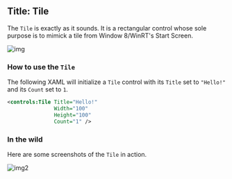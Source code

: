 Title: Tile
---

The `Tile` is exactly as it sounds. It is a rectangular control whose sole purpose is to mimick a tile from Window 8/WinRT's Start Screen.

![img](https://www.bleepstatic.com/tutorials/windows-8/introduction-start-screen/windows-8-start-screen.jpg)

### How to use the `Tile`

The following XAML will initialize a `Tile` control with its `Title` set to `"Hello!"` and its `Count` set to `1`.

```xml
<controls:Tile Title="Hello!" 
               Width="100"
               Height="100" 
               Count="1" />
```

### In the wild

Here are some screenshots of the `Tile` in action.

![img2](https://github-camo.global.ssl.fastly.net/4793fa88b9041fb4a1bba21aa2140ee7d0f32b3c/687474703a2f2f7777772e6e63756265642e6e65742f7a2f706963732f6d6168617070732f54696c65436f6e74656e74436f6c6f72732e706e67)
